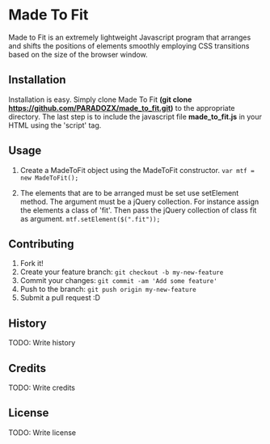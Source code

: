 # Made To Fit

Made to Fit is an extremely lightweight Javascript program that arranges and shifts the positions of elements smoothly employing CSS transitions based on the size of the browser window.  

## Installation

Installation is easy.  Simply clone Made To Fit <b>(git clone https://github.com/PARADOZX/made_to_fit.git)</b> to the appropriate directory. The last step is to include the javascript file <b>made_to_fit.js</b> in your HTML using the 'script' tag.

## Usage

1) Create a MadeToFit object using the MadeToFit constructor.  `var mtf = new MadeToFit();`

2) The elements that are to be arranged must be set use setElement method.  The argument must be a jQuery collection.  For instance assign the elements a class of 'fit'.  Then pass the jQuery collection of class fit as argument.  `mtf.setElement($(".fit"));` 


## Contributing

1. Fork it!
2. Create your feature branch: `git checkout -b my-new-feature`
3. Commit your changes: `git commit -am 'Add some feature'`
4. Push to the branch: `git push origin my-new-feature`
5. Submit a pull request :D

## History

TODO: Write history

## Credits

TODO: Write credits

## License

TODO: Write license
